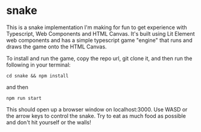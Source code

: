 # snake
This is a snake implementation I'm making for fun to get experience with Typescript, Web Components and HTML Canvas. It's built using Lit Element web components and has a simple typescript game "engine" that runs and draws the game onto the HTML Canvas.

To install and run the game, copy the repo url, git clone it, and then run the following in your terminal:
```
cd snake && npm install
```
and then
```
npm run start
```
This should open up a browser window on localhost:3000. Use WASD or the arrow keys to control the snake. Try to eat as much food as possible and don't hit yourself or the walls!
